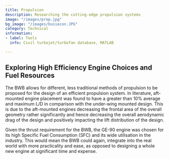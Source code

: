 ```yaml
---
title: Propulsion
description: Researching the cutting-edge propulsion systems
image: "/images/prop.jpg"
bg_image: "/images/busiecon.JPG"
category: Technical
information:
- label: Tools
  info: Civil turbojet/turbofan database, MATLAB

---
```

## Exploring High Efficiency Engine Choices and Fuel Resources

The BWB allows for different, less traditional methods of propulsion to be proposed for the design of an efficient propulsion system. In literature, aft-mounted engine placement was found to have a greater than 10% average and maximum L/D in comparison with the under-wing mounted design. This is due to the aft-mounted engines decreasing the frontal area of the overall geometry rather significantly and hence decreasing the overall aerodynamic drag of the design and positively impacting the lift distribution of the design.

Given the thrust requirement for the BWB, the GE-90 engine was chosen for its high Specific Fuel Consumption (SFC) and its wide utilisation in the industry. This would mean the BWB could again, integrate into the real world with more practicality and ease, as opposed to designing a whole new engine at significant time and expense.